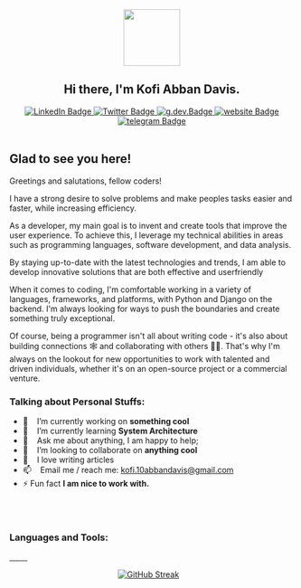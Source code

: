 

<div id="header" align="center">
  <img src="https://media.giphy.com/media/M9gbBd9nbDrOTu1Mqx/giphy.gif" width="100"/><br>
  
  ## Hi there, I'm Kofi Abban Davis.
  <div id="badges">
  <a href="https://www.linkedin.com/in/kofi-abban-davis-18ab05244/">
    <img src="https://img.shields.io/badge/LinkedIn-blue?style=for-the-badge&logo=linkedin&logoColor=white" alt="LinkedIn Badge"/>
  </a>
  <a href="https://twitter.com/wings_davis">
    <img src="https://img.shields.io/badge/Twitter-blue?style=for-the-badge&logo=twitter&logoColor=white" alt="Twitter Badge"/>
  </a>
  <a href="https://g.dev/wings_davis">
    <img src="https://img.shields.io/badge/:badgeContent" alt="g.dev.Badge"/>
  </a>
  <a href="https://wingsdavis.netlify.app/">
    <img src="https://img.shields.io/badge/WEBSITE-greenblue?style=for-the-badge&logo=Google-chrome&logoColor=white" alt="website Badge"/>
  </a>
  <a href="https://t.me/Wings_Davis">
    <img src="https://img.shields.io/badge/Telegram-blue?style=for-the-badge&logo=telegram&logoColor=white" alt="telegram Badge"/>
  </a>
</div>
</div> 

<br> 
<!-- My Intro --> 

## Glad to see you here!

Greetings and salutations, fellow coders! 

I have a strong desire to solve problems and make peoples tasks easier and faster, while increasing efficiency. 

As a developer, my main goal is to invent and create tools that improve the user experience. To achieve this, I leverage my technical abilities in areas such as programming languages, software development, and data analysis. 

By staying up-to-date with the latest technologies and trends, I am able to develop innovative solutions that are both effective and userfriendly

When it comes to coding, I'm comfortable working in a variety of languages, frameworks, and platforms, with Python and Django on the backend. I'm always looking for ways to push the boundaries and create something truly exceptional.  

Of course, being a programmer isn't all about writing code - it's also about building connections 🕸️ and collaborating with others 🧗‍♂️. That's why I'm always on the lookout for new opportunities to work with talented and driven individuals, whether it's on an open-source project or a commercial venture.


### **Talking about Personal Stuffs:**

- 🔭 &nbsp;&nbsp; I’m currently working on **something cool**
- 🌱 &nbsp;&nbsp; I’m currently learning **System Architecture**
- 💬 &nbsp;&nbsp; Ask me about anything, I am happy to help;
- 👯 &nbsp;&nbsp; I’m looking to collaborate on **anything cool**
- 📝 &nbsp;&nbsp; I love writing articles
- 📫 &nbsp;&nbsp; Email me / reach me: kofi.10abbandavis@gmail.com
- ⚡ Fun fact **I am nice to work with.**

</br>


<!-- Languages and tools section -->
 <br>
<h3 align="left">Languages and Tools:</h3>
<p align="left"> 
    <a href="#"> 
        <img src="https://img.shields.io/badge/Python-14354C?style=for-the-badge&logo=python&logoColor=white" alt="" height=""/> 
    </a>
    <a href="#"> 
        <img src="https://img.shields.io/badge/Django-greenblue?&style=for-the-badge&logo=django&logoColor=white" alt="" height=""/> 
    </a>
    <a href="#"> 
        <img src="https://img.shields.io/badge/Djangorestframework-092E20?style=for-the-badge&logo=django&logoColor=white" alt="" height=""/> 
    </a>
    <a href="#"> 
        <img src="https://img.shields.io/badge/PostgreSQL-316192?style=for-the-badge&logo=postgresql&logoColor=white" alt="" height=""/> 
    </a>
    <a href="#"> 
        <img src="https://img.shields.io/badge/Shell_Script-121011?style=for-the-badge&logo=gnu-bash&logoColor=white" alt="" height=""/> 
    </a>
    <a href="#"> 
        <img src=" 	https://img.shields.io/badge/HTML5-E34F26?style=for-the-badge&logo=html5&logoColor=white" alt="" height=""/> 
    </a>
    <a href="#"> 
        <img src="https://img.shields.io/badge/CSS3-1572B6?style=for-the-badge&logo=css3&logoColor=white" alt="" height=""/> 
    </a>
    <a href="#"> 
        <img src="https://img.shields.io/badge/Bootstrap-563D7C?style=for-the-badge&logo=bootstrap&logoColor=white" alt="" height=""/> 
    </a>
    <a href="#"> 
        <img src="https://img.shields.io/badge/Linux-FCC624?style=for-the-badge&logo=linux&logoColor=black" alt="" height=""/> 
    </a>
</p> 

<!-- Streaks, github stat and most used languages. -->
<div align="center"> 

[![GitHub Streak](http://github-readme-streak-stats.herokuapp.com?user=AmoabaKelvin&theme=radical)](https://git.io/streak-stats)
&nbsp;&nbsp;
</div>

<!---
WingsDavis/wings_davis 🕊️ see my `README.md` (this file) appears on your GitHub profile.
You can click the Preview link to take a look at your changes.
--->
